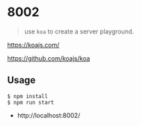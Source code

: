 # 8002
> use `koa` to create a server playground.

https://koajs.com/

https://github.com/koajs/koa

## Usage

```
$ npm install
$ npm run start
```

* http://localhost:8002/
